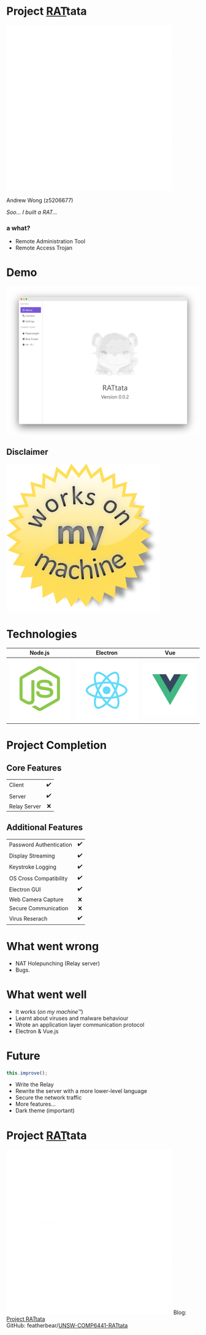 # Project <u>RAT</u>tata

![](assets/logos/rattata.png)

Andrew Wong (z5206677)



_Soo... I built a RAT..._


### a what?

- Remote Administration Tool <!-- .element: class="fragment" data-fragment-index="1" -->
- Remote Access Trojan <!-- .element: class="fragment" data-fragment-index="2" -->



# Demo

![](assets/images/application-front.png)


## Disclaimer

![](assets/deee9e1b-e304-45c6-8ef3-558d700b010c.png)


<!-- .slide: data-background-video="assets/videos/video.mp4" data-background-size="contain" -->


# Technologies

|Node.js|Electron|Vue|
|:--:|:--:|:--:|
|[![](assets/logos/nodejs.png)](https://nodejs.org/)|[![](assets/logos/react.png)](https://electronjs.org/)|[![](assets/logos/vue.png)](https://vuejs.org/)|



# Project Completion

## Core Features

|||
|:--|:--:|
|Client|&#x2714;&#xFE0F;|
|Server|&#x2714;&#xFE0F;|
|Relay Server|&#x274C;|


## Additional Features

|||
|:--|:--:|
|Password Authentication|&#x2714;&#xFE0F;|
|Display Streaming|&#x2714;&#xFE0F;|
|Keystroke Logging|&#x2714;&#xFE0F;|
|OS Cross Compatibility|&#x2714;&#xFE0F;|
|Electron GUI|&#x2714;&#xFE0F;|
|Web Camera Capture|&#x274C;|
|Secure Communication|&#x274C;|
|Virus Reserach|&#x2714;&#xFE0F;|




# What went wrong

* NAT Holepunching (Relay server)
* Bugs.



# What went well

* It works (_on my machine&#8482;_)
* Learnt about viruses and malware behaviour
* Wrote an application layer communication protocol
* Electron & Vue.js



# Future
 
```javascript
this.improve();
```

* Write the Relay
* Rewrite the server with a more lower-level language
* Secure the network traffic
* More features...
* Dark theme (important) <!-- .element: class="fragment" data-fragment-index="1" -->



# Project <u>RAT</u>tata

![](assets/logos/rattata.png)
Blog: [Project RATtata](https://featherbear.github.io/UNSW-COMP6441/blog/post/job-application/something_awesome/)  
GitHub: featherbear/[UNSW-COMP6441-RATtata](https://github.com/featherbear/UNSW-COMP6441-RATtata)
